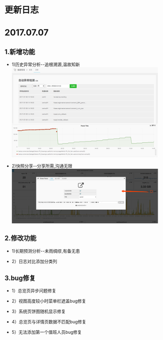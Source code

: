 # **更新日志**

# 2017.07.07

## 1.新增功能

* 1)历史异常分析--追根溯源,温故知新
![](/part5/images/17-07-07_1.png)

* 2)快照分享--分享所需,沟通无限
![](/part5/images/17-07-07_2.png)

## 2.修改功能

* 1)长期预测分析--未雨绸缪,有备无患

* 2）日志对比添加分类列

## 3.bug修复

* 1）总览页异步问题修复

* 2）视图高度较小时菜单栏遮盖bug修复

* 3）系统页饼图随机显示修复

* 4）总览页与详情页数据不匹配bug修复

* 5）无法添加第一个值班人员bug修复


